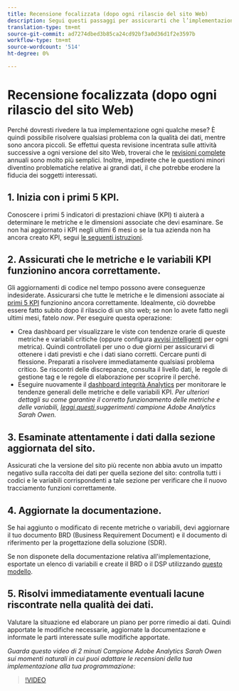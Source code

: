 ```yaml
---
title: Recensione focalizzata (dopo ogni rilascio del sito Web)
description: Segui questi passaggi per assicurarti che l’implementazione rimanga priva di errori e in linea con i tuoi KPI.
translation-type: tm+mt
source-git-commit: ad7274dbed3b85ca24cd92bf3a0d36d1f2e3597b
workflow-type: tm+mt
source-wordcount: '514'
ht-degree: 0%

---
```



# Recensione focalizzata (dopo ogni rilascio del sito Web)

Perché dovresti rivedere la tua implementazione ogni qualche mese? È quindi possibile risolvere qualsiasi problema con la qualità dei dati, mentre sono ancora piccoli. Se effettui questa revisione incentrata sulle attività successive a ogni versione del sito Web, troverai che le [revisioni complete](/help/implement/review/full-review.md) annuali sono molto più semplici. Inoltre, impedirete che le questioni minori diventino problematiche relative ai grandi dati, il che potrebbe erodere la fiducia dei soggetti interessati.

## 1. Inizia con i primi 5 KPI.

Conoscere i primi 5 indicatori di prestazioni chiave (KPI) ti aiuterà a determinare le metriche e le dimensioni associate che devi esaminare. Se non hai aggiornato i KPI negli ultimi 6 mesi o se la tua azienda non ha ancora creato KPI, segui [le seguenti istruzioni](/help/implement/review/define-kpis.md).

## 2. Assicurati che le metriche e le variabili KPI funzionino ancora correttamente.

Gli aggiornamenti di codice nel tempo possono avere conseguenze indesiderate. Assicurarsi che tutte le metriche e le dimensioni associate ai [primi 5 KPI](/help/implement/review/define-kpis.md) funzionino ancora correttamente. Idealmente, ciò dovrebbe essere fatto subito dopo il rilascio di un sito web; se non lo avete fatto negli ultimi mesi, fatelo *now*. Per eseguire questa operazione:

* Crea dashboard per visualizzare le viste con tendenze orarie di queste metriche e variabili critiche (oppure configura [avvisi intelligenti](https://experienceleague.adobe.com/docs/analytics/analyze/analysis-workspace/virtual-analyst/intelligent-alerts/intellligent-alerts.html#analysis-workspace) per ogni metrica). Quindi controllateli per uno o due giorni per assicurarvi di ottenere i dati previsti e che i dati siano corretti. Cercare punti di flessione. Preparati a risolvere immediatamente qualsiasi problema critico. Se riscontri delle discrepanze, consulta il livello dati, le regole di gestione tag e le regole di elaborazione per scoprire il perché.
* Eseguire nuovamente il [dashboard integrità Analytics](https://assets.adobe.com/public/9549dbe7-765a-4899-77b8-85cbba1a4252) per monitorare le tendenze generali delle metriche e delle variabili KPI.
   *Per ulteriori dettagli su come garantire il corretto funzionamento delle metriche e delle variabili,  [leggi questi ](https://experienceleaguecommunities.adobe.com/t5/adobe-analytics-discussions/my-five-best-tips-for-keeping-adobe-analytics-humming/td-p/388608) suggerimenti  campione Adobe Analytics Sarah Owen.*

## 3. Esaminate attentamente i dati dalla sezione aggiornata del sito.

Assicurati che la versione del sito più recente non abbia avuto un impatto negativo sulla raccolta dei dati per quella sezione del sito: controlla tutti i codici e le variabili corrispondenti a tale sezione per verificare che il nuovo tracciamento funzioni correttamente.

## 4. Aggiornate la documentazione.

Se hai aggiunto o modificato di recente metriche o variabili, devi aggiornare il tuo documento BRD (Business Requirement Document) e il documento di riferimento per la progettazione della soluzione (SDR).

Se non disponete della documentazione relativa all&#39;implementazione, esportate un elenco di variabili e create il BRD o il DSP utilizzando [questo modello](https://experienceleague.adobe.com/docs/analytics-learn/tutorials/implementation/implementation-basics/creating-a-business-requirements-document.html?lang=en#implementation).

## 5. Risolvi immediatamente eventuali lacune riscontrate nella qualità dei dati.

Valutare la situazione ed elaborare un piano per porre rimedio ai dati. Quindi apportate le modifiche necessarie, aggiornate la documentazione e informate le parti interessate sulle modifiche apportate.

*Guarda questo video di 2 minuti  Campione Adobe Analytics Sarah Owen sui momenti naturali in cui puoi adattare le recensioni della tua implementazione alla tua programmazione:*

>[!VIDEO](https://video.tv.adobe.com/v/328340/?quality=12&learn=on)
